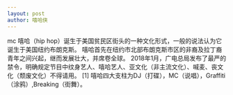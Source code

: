 ```yaml
---
layout: post
author: 嘻哈侠
---
```

mc
嘻哈（hip hop）诞生于美国贫民区街头的一种文化形式，一般的说法认为它诞生于美国纽约布朗克斯。
嘻哈首先在纽约市北部布朗克斯市区的非裔及拉丁裔青年之间兴起，继而发展壮大，并席卷全球。
2018年1月，广电总局发布了最严的禁令，明确规定节目中纹身艺人、嘻哈艺人、亚文化（非主流文化）、喊麦、丧文化（颓废文化）不得请用。 [1]
嘻哈四大支柱为DJ（打碟），MC（说唱），Graffiti（涂鸦）,Breaking（街舞）。
